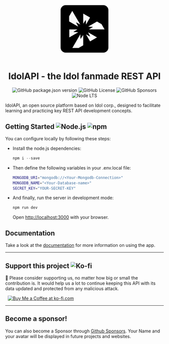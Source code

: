 <div align="center">

  <img src="public/logo.png" width="30%" style="border-radius: 1rem; margin-bottom: 1rem" />

  # **IdolAPI - the Idol fanmade REST API** 

  ![GitHub package.json version](https://img.shields.io/github/package-json/v/JoelLuna02/IdolAPI-2)
  ![GitHub License](https://img.shields.io/github/license/JoelLuna02/IdolAPI-2)
  ![GitHub Sponsors](https://img.shields.io/github/sponsors/JoelLuna02?style=flat&logo=github&label=Sponsors&color=green)
  ![Node LTS](https://img.shields.io/node/v-lts/eslint)

</div>
IdolAPI, an open source platform based on Idol corp., designed to facilitate learning and practicing key REST API development concepts.

## Getting Started ![Node.js](https://img.shields.io/badge/Node.js-v18.16.5-brightgreen.svg) ![npm](https://img.shields.io/badge/npm-v9.5.1-blue.svg)

You can configure locally by following these steps:

- Install the node.js dependencies:
  ```powershell
  npm i --save
  ```
- Then define the following variables in your .env.local file:
  ```bash
  MONGODB_URI="mongodb://<Your-Mongodb-Connection>"
  MONGODB_NAME="<Your-Database-name>"
  SECRET_KEY="YOUR-SECRET-KEY"
  ```
- And finally, run the server in development mode:
  ```powershell
  npm run dev
  ```
  Open [http://localhost:3000](http://localhost:3000) with your browser.

## Documentation

Take a look at the [documentation](http://localhost:3000/docs) for more information on using the app.

- - -

## Support this project ![Ko-fi](https://img.shields.io/badge/Ko--fi-F16061?style=for-the-badge&logo=ko-fi&logoColor=white)

🙏 Please consider supporting us, no matter how big or small the contribution is. It would help us a lot to continue keeping this API with its data updated and protected from any malicious attack.

 <a href="https://ko-fi.com/G2G7M1GBM" target="_blank" style="padding-left: 0.5rem">
    <img height="56" style="border: 0px; height: 56px" src="https://storage.ko-fi.com/cdn/kofi5.png?v=3" border="0" alt="Buy Me a Coffee at ko-fi.com" />
</a>

- - -

## **Become a sponsor!**

You can also become a Sponsor through [Github Sponsors](https://github.com/sponsors/JoelLuna02).
Your Name and your avatar will be displayed in future projects and websites.
